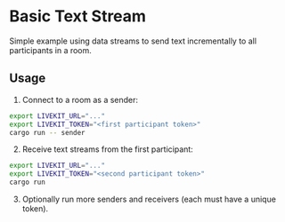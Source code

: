 # Basic Text Stream

Simple example using data streams to send text incrementally to all participants in a room.

## Usage

1. Connect to a room as a sender:

```sh
export LIVEKIT_URL="..."
export LIVEKIT_TOKEN="<first participant token>"
cargo run -- sender
```

2. Receive text streams from the first participant:

```sh
export LIVEKIT_URL="..."
export LIVEKIT_TOKEN="<second participant token>"
cargo run
```

3. Optionally run more senders and receivers (each must have a unique token).
